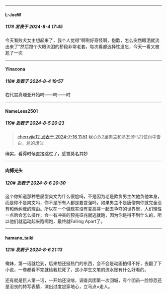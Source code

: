﻿
*****

####  L-JoeW  
##### 117#       发表于 2024-8-4 17:45

今天看败犬女主想起来了，我个人觉得“啊咧好奇怪啊，抱歉，怎么突然眼泪就流出来了”然后蹬个大眼流泪的桥段非常老套，每次看都选择性遗忘，今天一看又被尬了一次


*****

####  Yinacona  
##### 118#       发表于 2024-8-4 19:57

右代宫真理亚开始呜——呜——时


*****

####  NameLess2501  
##### 119#       发表于 2024-8-5 20:23

<blockquote><a href="httphttps://bbs.saraba1st.com/2b/forum.php?mod=redirect&amp;goto=findpost&amp;pid=65599189&amp;ptid=2191596" target="_blank">cherryjia12 发表于 2024-7-16 11:51</a>
我心危2里男主和基友骑马打仗雨中告白，尬的想似</blockquote>
确实，看得时候直接跳过了，感觉莫名其妙


*****

####  肉搏光头  
##### 120#       发表于 2024-8-6 20:30

这个你知道那种憋屈型爽文为什么很尬吗，不是因为老是欺负男主欠他负他本身，而是你不是爽文吗，你不是所有人都是要变强吗，如果男主不是唐僧肉你就完全没有和他纠缠的理由。所以在一个偏现实没有麦高芬一起去争夺的世界里，人们理性一点后会怎么操作，会一有冲突的预兆征兆就逃就跑，因为你是得不到什么的，所以他们就运动起来跑啊跑，最终就Falling Apart了。


*****

####  hamano_taiki  
##### 121#       发表于 2024-8-6 21:13

俺妹，第一话就尬到，后来想还挺热门的东西，会不会是动画拍得不好，去翻了下小说，一卷都看不完就给我尬死了，这小学生文笔的流水账有什么好看的。

还有就是巨人第一话，一开始还没啥，调查兵团第一次回城，有个团员一脸惊恐还是沮丧的特写表情，演出过度尬穿地心，立马点×走人。

